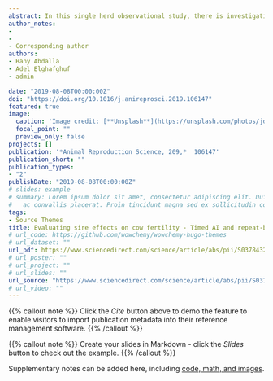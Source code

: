 ```yaml
---
abstract: In this single herd observational study, there is investigation of the effects of 81 sires (with 11,424 artificial inseminations) on conception rates in 1790 Holstein cows for 5 years. Sires were catagorized based on the published sire conception rate (SCR) into different sire fertility groups (low, average and high fertility sires). The performance of different-sire fertility groups was assessed in timed artificial insemination (TAI) and repeat-breeder (RB) cows. With this aim, two logistic regression models with sire, inseminator, cow, and lactation random effects were applied to data on pregnancies assessed at days 30 and 70 post-insemination. Fixed effects of sire fertility group, sire breed, cow-fertility status, insemination type, postpartum problems, milk yield, temperature humidity index, and year were evaluated. Results from the analysis indicated there was a significant individual sire effect on conception rates, and large heterogeneity in values for this variable among sires. Results indicate that SCR could be assessed to predict low fertility sires reasonably well, and the predicted probabilities for pregnancy per AI (P/AI) at 30 and 70 days post-insemination for high fertility sires were consistent for the most part with values for the SCR. The sire breed did not affect conception rates at days 30 and 70 post-insemination nor its interactions with insemination type (estrous detection AI (EDAI) compared with TAI) and cow-fertility status (RB compared with non-RB). Predicting response probabilities for sires with at least 100 inseminations in each insemination group resulted in greater conception probabilities in cows in which there was EDAI than those in the TAI group.
author_notes:
- 
-
- Corresponding author
authors:
- Hany Abdalla
- Adel Elghafghuf
- admin

date: "2019-08-08T00:00:00Z"
doi: "https://doi.org/10.1016/j.anireprosci.2019.106147"
featured: true
image:
  caption: 'Image credit: [**Unsplash**](https://unsplash.com/photos/jdD8gXaTZsc)'
  focal_point: ""
  preview_only: false
projects: []
publication: '*Animal Reproduction Science, 209,*  106147'
publication_short: ""
publication_types:
- "2"
publishDate: "2019-08-08T00:00:00Z"
# slides: example
# summary: Lorem ipsum dolor sit amet, consectetur adipiscing elit. Duis posuere tellus
#   ac convallis placerat. Proin tincidunt magna sed ex sollicitudin condimentum.
tags:
- Source Themes
title: Evaluating sire effects on cow fertility - Timed AI and repeat-breeder dairy cows
# url_code: https://github.com/wowchemy/wowchemy-hugo-themes
# url_dataset: ""
url_pdf: https://www.sciencedirect.com/science/article/abs/pii/S0378432019301162?via%3Dihub
# url_poster: ""
# url_project: ""
# url_slides: ""
url_source: "https://www.sciencedirect.com/science/article/abs/pii/S0378432019301162?via%3Dihub"
# url_video: ""
---
```


{{% callout note %}}
Click the *Cite* button above to demo the feature to enable visitors to import publication metadata into their reference management software.
{{% /callout %}}

{{% callout note %}}
Create your slides in Markdown - click the *Slides* button to check out the example.
{{% /callout %}}

Supplementary notes can be added here, including [code, math, and images](https://wowchemy.com/docs/writing-markdown-latex/).
